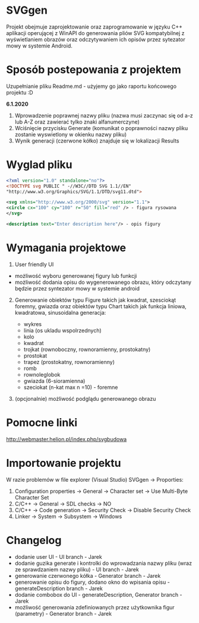 # SVGgen

Projekt obejmuje zaprojektowanie oraz zaprogramowanie w języku C++ aplikacji operującej z WinAPI do generowania pliów SVG kompatybilnej z wyświetlaniem obrazów oraz odczytywaniem ich opisów przez sytezator mowy w systemie Android.

# Sposób postepowania z projektem

Uzupełnianie pliku Readme.md - użyjemy go jako raportu końcowego projektu :D

<b>6.1.2020</b>
1. Wprowadzenie poprawnej nazwy pliku (nazwa musi zaczynac się od a-z lub A-Z oraz zawierać tylko znaki alfanumerczyne)
2. Wciśnięcie przycisku Generate (komunikat o poprawności nazwy pliku zostanie wyswietlony w okienku nazwy pliku)
3. Wynik generacji (czerwone kółko) znajduje się w lokalizacji Results

# Wyglad pliku
```xml
<?xml version="1.0" standalone="no"?>
<!DOCTYPE svg PUBLIC " -//W3C//DTD SVG 1.1//EN"
"http://www.w3.org/Graphics/SVG/1.1/DTD/svg11.dtd">

<svg xmlns="http://www.w3.org/2000/svg" version="1.1">
<circle cx="100" cy="100" r="50" fill="red" /> - figura rysowana
</svg>

<description text="Enter description here"/> - opis figury
```
# Wymagania projektowe

1. User friendly UI
  - możliwość wyboru generowanej figury lub funkcji
  - możliwość dodania opisu do wygenerowanego obrazu, który odczytany będzie przez syntezator mowy w systemie android
2. Generowanie obiektów typu Figure takich jak kwadrat, szesciokąt foremny, gwiazda oraz obiektów typu Chart takich jak funkcja liniowa, kwadratowa, sinusoidalna
  generacja:
    -	wykres
    -	linia (os ukladu wspolrzednych)
    -	kolo
    -	kwadrat
    -	trojkat (rownoboczny, rownoramienny, prostokatny)
    -	prostokat 
    -	trapez (prostokatny, rownoramienny)
    -	romb
    -	rownoleglobok
    -	gwiazda (6-sioramienna)
    -	szeciokat (n-kat max n =10) - foremne

3. (opcjonalnie) możliwość podglądu generowanego obrazu

# Pomocne linki

http://webmaster.helion.pl/index.php/svgbudowa

# Importowanie projektu

W razie problemów w file explorer (Visual Studio) SVGgen -> Proporties:
  1. Configuration properties -> General -> Character set -> Use Multi-Byte Character Set
  2. C/C++ -> General -> SDL checks -> NO
  3. C/C++ -> Code generation -> Security Check -> Disable Security Check
  4. Linker -> System -> Subsystem -> Windows

# Changelog

  - dodanie user UI - UI branch - Jarek
  - dodanie guzika generate i kontrolki do wprowadzania nazwy pliku (wraz ze sprawdzaniem nazwy pliku) - UI branch - Jarek
  - generowanie czerwonego kółka - Generator branch - Jarek
  - generowanie opisu do figury, dodano okno do wpisania opisu - generateDescription branch - Jarek
  - dodanie combobox do UI - generateDescription, Generator branch - Jarek
  - możliwość generowania zdefiniowanych przez użytkownika figur (parametry) - Generator branch - Jarek
